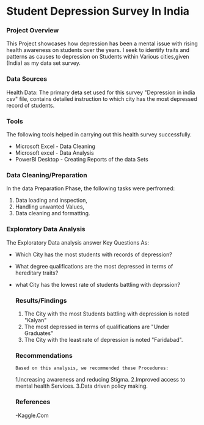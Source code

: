 # Student Depression Survey In India

### Project Overview

This Project showcases how depression has been a mental issue with rising health awareness on students over the years. I seek to identify traits and patterns as causes to depression on Students within Various cities,given (India) as my data set survey.

### Data Sources

Health Data: The primary deta set used for this survey "Depression in india csv" file, contains detailed instruction to which city has the most depressed record of students.

### Tools 

The following tools helped in carrying out this health survey successfully.

- Microsoft Excel - Data Cleaning
- Microsoft excel - Data Analysis
- PowerBI Desktop - Creating Reports of the data Sets


### Data Cleaning/Preparation

In the data Preparation Phase, the following tasks were perfromed:
1. Data loading and inspection,
2. Handling unwanted Values,
3. Data cleaning and formatting.

 ### Exploratory Data Analysis
The Exploratory Data analysis answer Key Questions As:

- Which City has the most students with records of depression?
- What degree qualifications are the most depressed in terms of hereditary traits?
- what City has the lowest rate of students battling with deprssion?


  ### Results/Findings
  1. The City with the most  Students battling with depression is noted "Kalyan"
  2. The most depressed in terms of qualifications are "Under Graduates"
  3. The City with the least rate of depression is noted "Faridabad".

  ### Recommendations

      Based on this analysis, we recommended these Procedures:
  
   1.Increasing awareness and reducing Stigma.
   2.Improved access to mental health Services.
   3.Data driven policy making.

  ### References

  -Kaggle.Com

